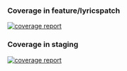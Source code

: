 ### Coverage in feature/lyricspatch
[![coverage report](https://gitlab.cs.ui.ac.id/AdvProg/reguler-2022/student/kelas-c-blended/2006473863-Sulthan-Afif-Althaf/tk-adpro-c13/badges/feature/lyricspatch/coverage.svg)](https://gitlab.cs.ui.ac.id/AdvProg/reguler-2022/student/kelas-c-blended/2006473863-Sulthan-Afif-Althaf/tk-adpro-c13/-/commits/feature/lyricspatch)

### Coverage in staging
[![coverage report](https://gitlab.cs.ui.ac.id/AdvProg/reguler-2022/student/kelas-c-blended/2006473863-Sulthan-Afif-Althaf/tk-adpro-c13/badges/staging/coverage.svg)](https://gitlab.cs.ui.ac.id/AdvProg/reguler-2022/student/kelas-c-blended/2006473863-Sulthan-Afif-Althaf/tk-adpro-c13/-/commits/staging)